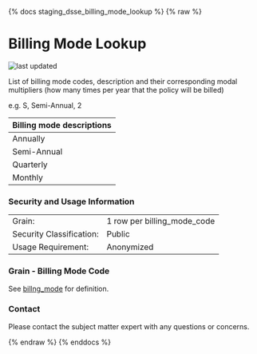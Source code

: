 {% docs staging_dsse_billing_mode_lookup %}
{% raw %}

# Billing Mode Lookup

![last updated](assets/update_badges/staging_dsse_billing_mode_lookup.svg)

List of billing mode codes, description and their corresponding modal multipliers (how many times per year that the policy will be billed)

e.g.  S, Semi-Annual, 2

| Billing mode descriptions    |
| ---------------------------- |
|      Annually                |
|      Semi-Annual             |
|      Quarterly               |
|      Monthly                 |

### Security and Usage Information
|    |    |
|---|---|
|Grain:|1 row per billing_mode_code|
|Security Classification:|Public|
| Usage Requirement:       | Anonymized |

### Grain - Billing Mode Code
See [billng_mode](#!/exposure/docs.business_glossary.glossary#billing_mode)
for definition.

### Contact
Please contact the subject matter expert with any questions or concerns.

{% endraw %}
{% enddocs %}
